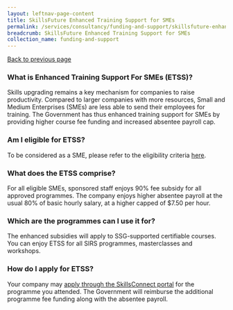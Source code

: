 ```yaml
---
layout: leftnav-page-content
title: SkillsFuture Enhanced Training Support for SMEs
permalink: /services/consultancy/funding-and-support/skillsfuture-enhanced-training-support-for-smes
breadcrumb: SkillsFuture Enhanced Training Support for SMEs
collection_name: funding-and-support
---
```

<a href="#" onclick="history.go(-1)">Back to previous page</a><br>
<h3>What is Enhanced Training Support For SMEs (ETSS)?</h3>

Skills upgrading remains a key mechanism for companies to raise productivity.  Compared to larger companies with more resources, Small and Medium Enterprises (SMEs) are less able to send their employees for training.  The Government has thus enhanced training support for SMEs by providing  higher course fee funding and increased absentee payroll cap.

<h3>Am I eligible for ETSS?</h3>

To be considered as a SME, please refer to the eligibility criteria <a href="http://www.ssg.gov.sg/programmes-and-initiatives/funding/enhanced-training-support-for-smes1.html" target="_blank">here</a>.

<h3>What does the ETSS comprise?</h3>

For all eligible SMEs, sponsored staff enjoys 90% fee subsidy for all approved programmes. The company enjoys higher absentee payroll at the usual 80% of basic hourly salary, at a higher capped of $7.50 per hour.

<h3>Which are the programmes can I use it for?</h3>

The  enhanced  subsidies  will  apply  to SSG-supported certifiable courses. You can enjoy ETSS for all SIRS programmes, masterclasses and workshops.

<h3>How do I apply for ETSS?</h3>

Your company may <a href="https://www.skillsconnect.gov.sg/" target="_blank">apply through the SkillsConnect portal</a> for the programme you attended. The Government will reimburse the additional programme fee funding  along with the absentee payroll.
